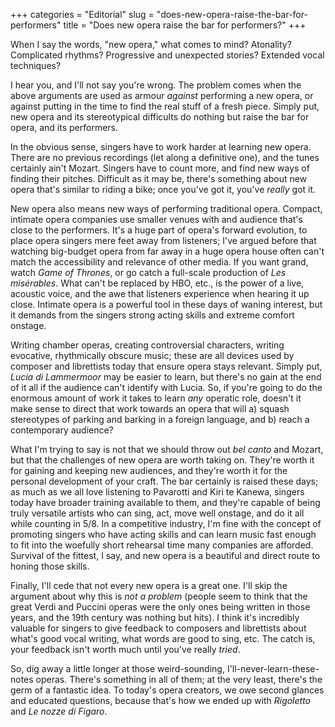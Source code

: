 +++
categories = "Editorial"
slug = "does-new-opera-raise-the-bar-for-performers"
title = "Does new opera raise the bar for performers?"
+++

When I say the words, "new opera," what comes to mind? Atonality? Complicated rhythms? Progressive and unexpected stories? Extended vocal techniques?

I hear you, and I'll not say you're wrong. The problem comes when the above arguments are used as armour *against* performing a new opera, or against putting in the time to find the real stuff of a fresh piece. Simply put, new opera and its stereotypical difficults do nothing but raise the bar for opera, and its performers.

In the obvious sense, singers have to work harder at learning new opera. There are no previous recordings (let along a definitive one), and the tunes certainly ain't Mozart. Singers have to count more, and find new ways of finding their pitches. Difficult as it may be, there's something about new opera that's similar to riding a bike; once you've got it, you've *really* got it.

New opera also means new ways of performing traditional opera. Compact, intimate opera companies use smaller venues with and audience that's close to the performers. It's a huge part of opera's forward evolution, to place opera singers mere feet away from listeners; I've argued before that watching big-budget opera from far away in a huge opera house often can't match the accessibility and relevance of other media. If you want grand, watch *Game of Thrones*, or go catch a full-scale production of *Les misérables*. What can't be replaced by HBO, etc., is the power of a live, acoustic voice, and the awe that listeners experience when hearing it up close. Intimate opera is a powerful tool in these days of waning interest, but it demands from the singers strong acting skills and extreme comfort onstage.

Writing chamber operas, creating controversial characters, writing evocative, rhythmically obscure music; these are all devices used by composer and librettists today that ensure opera stays relevant. Simply put, *Lucia di Lammermoor* may be easier to learn, but there's no gain at the end of it all if the audience can't identify with Lucia. So, if you're going to do the enormous amount of work it takes to learn *any* operatic role, doesn't it make sense to direct that work towards an opera that will a) squash stereotypes of parking and barking in a foreign language, and b) reach a contemporary audience?

What I'm trying to say is not that we should throw out *bel canto* and Mozart, but that the challenges of new opera are worth taking on. They're worth it for gaining and keeping new audiences, and they're worth it for the personal development of your craft. The bar certainly is raised these days; as much as we all love listening to Pavarotti and Kiri te Kanewa, singers today have broader training available to them, and they're capable of being truly versatile artists who can sing, act, move well onstage, and do it all while counting in 5/8. In a competitive industry, I'm fine with the concept of promoting singers who have acting skills and can learn music fast enough to fit into the woefully short rehearsal time many companies are afforded. Survival of the fittest, I say, and new opera is a beautiful and direct route to honing those skills.

Finally, I'll cede that not every new opera is a great one. I'll skip the argument about why this is *not a problem* (people seem to think that the great Verdi and Puccini operas were the only ones being written in those years, and the 19th century was nothing but hits). I think it's incredibly valuable for singers to give feedback to composers and librettists about what's good vocal writing, what words are good to sing, etc. The catch is, your feedback isn't worth much until you've really *tried*.

So, dig away a little longer at those weird-sounding, I'll-never-learn-these-notes operas. There's something in all of them; at the very least, there's the germ of a fantastic idea. To today's opera creators, we owe second glances and educated questions, because that's how we ended up with *Rigoletto* and *Le nozze di Figaro*.
